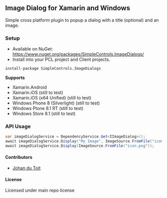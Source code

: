 ## Image Dialog for Xamarin and Windows

Simple cross platform plugin to popup a dialog with a title (optional) and an image.

### Setup
* Available on NuGet: https://www.nuget.org/packages/SimpleControls.ImageDialogs/
* Install into your PCL project and Client projects.

```
install-package SimpleControls.ImageDialogs
```

**Supports**
* Xamarin.Android
* Xamarin.iOS (still to test)
* Xamarin.iOS (x64 Unified) (still to test)
* Windows Phone 8 (Silverlight) (still to test)
* Windows Ptone 8.1 RT (still to test)
* Windows Store 8.1 (still to test)


### API Usage
```C#
var imageDialogService = DependencyService.Get<IImageDialog>();
await imageDialogService.Display("My Image", ImageSource.FromFile("icon.png"));
await imageDialogService.Display(ImageSource.FromFile("icon.png"));
```

#### Contributors
* [Johan du Toit](https://github.com/Johan-dutoit)

#### License
Licensed under main repo license
